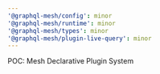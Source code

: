 ```yaml
---
'@graphql-mesh/config': minor
'@graphql-mesh/runtime': minor
'@graphql-mesh/types': minor
'@graphql-mesh/plugin-live-query': minor
---
```


POC: Mesh Declarative Plugin System
